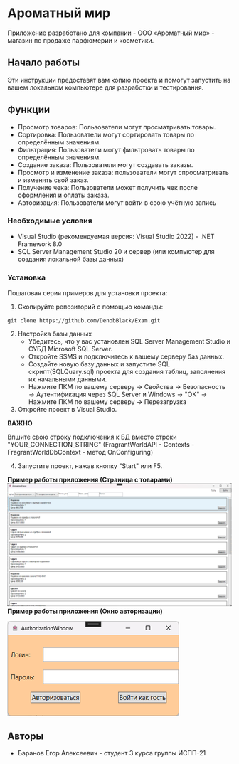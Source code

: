 # Ароматный мир

 Приложение разработано для компании - ООО «Ароматный мир» - магазин по продаже парфюмерии и косметики. 

## Начало работы

Эти инструкции предоставят вам копию проекта и помогут запустить на вашем локальном компьютере для разработки и тестирования.

## Функции 

- Просмотр товаров: Пользователи могут просматривать товары.
- Сортировка: Пользователи могут сортировать товары по определённым значениям.
- Фильтрация: Пользователи могут фильтровать товары по определённым значениям.
- Создание заказа: Пользователи могут создавать заказы.
- Просмотр и изменение заказа: пользователи могут спросматривать и изменять свой заказ.
- Получение чека: Пользователи может получить чек после оформления и оплаты заказа.
- Авторизация: Пользователи могут войти в свою учётную запись

### Необходимые условия

- Visual Studio (рекомендуемая версия: Visual Studio 2022) - .NET Framework 8.0
- SQL Server Management Studio 20 и сервер (или компьютер для создания локальной базы данных)

### Установка

Пошаговая серия примеров для установки проекта:
1. Скопируйте репозиторий с помощью команды:
```
git clone https://github.com/DenobBlack/Exam.git
```
2. Настройка базы данных
    - Убедитесь, что у вас установлен SQL Server Management Studio и СУБД Microsoft SQL Server.
    - Откройте SSMS и подключитесь к вашему серверу баз данных.
    - Создайте новую базу данных и запустите SQL скрипт(SQLQuary.sql) проекта для создания таблиц, заполнения их начальными данными.
    - Нажмите ПКМ по вашему серверу → Свойства → Безопасность → Аутентификация через SQL Server и Windows → "OK" → Нажмите ПКМ по вашему серверу → Перезагрузка
3. Откройте проект в Visual Studio.

__ВАЖНО__

Впшите свою строку подключения к БД вместо строки "YOUR_CONNECTION_STRING" (FragrantWorldAPI - Contexts - FragrantWorldDbContext - метод OnConfiguring)
   
4. Запустите проект, нажав кнопку "Start" или F5.

__Пример работы приложения (Страница с товарами)__
![Picture](https://github.com/DenobBlack/Exam/blob/35d0578f2a33091f9f352fa9bc89c8da7490f72b/FragrantWorld/_1.png)
__Пример работы приложения (Окно авторизации)__

![Picture](https://github.com/DenobBlack/Exam/blob/35d0578f2a33091f9f352fa9bc89c8da7490f72b/FragrantWorld/_2.png)

## Авторы

* Баранов Егор Алексеевич - студент 3 курса группы ИСПП-21
  
